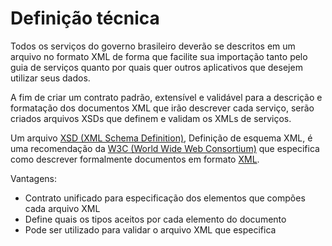 # Definição técnica

Todos os serviços do governo brasileiro deverão se descritos em um arquivo no formato XML
de forma que facilite sua importação tanto pelo guia de serviços quanto por quais quer
outros aplicativos que desejem utilizar seus dados.

A fim de criar um contrato padrão, extensível e validável para a descrição e formatação dos
documentos XML que irão descrever cada serviço, serão criados arquivos XSDs que definem e
validam os XMLs de serviços.

Um arquivo [XSD (XML Schema Definition)][XSD], Definição de esquema XML, é uma recomendação da 
[W3C (World Wide Web Consortium)][W3C] que especifica como descrever formalmente documentos em formato [XML].

Vantagens:
- Contrato unificado para especificação dos elementos que compões cada arquivo XML
- Define quais os tipos aceitos por cada elemento do documento
- Pode ser utilizado para validar o arquivo XML que especifica

[XSD]:http://www.w3.org/TR/xmlschema11-1/
[W3C]:http://w3c.org/
[XML]:http://www.w3.org/XML/
